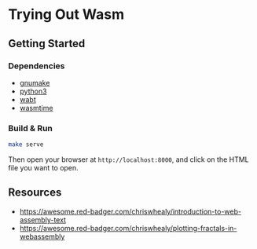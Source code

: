 # Trying Out Wasm

## Getting Started

### Dependencies

- [gnumake](https://www.gnu.org/software/make/)
- [python3](https://github.com/python/cpython)
- [wabt](https://github.com/WebAssembly/wabt)
- [wasmtime](https://github.com/bytecodealliance/wasmtime)

### Build & Run

```bash
make serve
```

Then open your browser at `http://localhost:8000`, and click on the HTML file you want to open.

## Resources

- https://awesome.red-badger.com/chriswhealy/introduction-to-web-assembly-text
- https://awesome.red-badger.com/chriswhealy/plotting-fractals-in-webassembly

